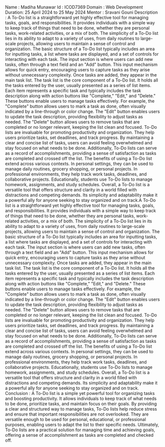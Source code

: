 Name : Madiha Munawar
Id : ICOD7369
Domain : Web Development
Duration: 25 April 2024 to 25 May 2024
Mentor : Sravani Gouni
Description : A To-Do list is a straightforward yet highly effective tool for managing tasks, goals, and responsibilities. It provides individuals with a simple way to keep track of things that need to be done, whether they are personal tasks, work-related activities, or a mix of both. The simplicity of a To-Do list lies in its ability to adapt to a variety of uses, from daily routines to large-scale projects, allowing users to maintain a sense of control and organization.
The basic structure of a To-Do list typically includes an area for inputting tasks, a list where tasks are displayed, and a set of controls for interacting with each task. The input section is where users can add new tasks, often through a text field and an "Add" button. This input mechanism allows for quick entry, encouraging users to capture tasks as they arise without unnecessary complexity. Once tasks are added, they appear in the main task list.
The task list is the core component of a To-Do list. It holds all the tasks entered by the user, usually presented as a series of list items. Each item represents a specific task and typically includes the task description along with action buttons like "Complete," "Edit," and "Delete." These buttons enable users to manage tasks effectively. For example, the "Complete" button allows users to mark a task as done, often visually indicated by a line-through or color change. The "Edit" button enables users to update the task description, providing flexibility to adjust tasks as needed. The "Delete" button allows users to remove tasks that are completed or no longer relevant, keeping the list clean and focused.
To-Do lists are invaluable for promoting productivity and organization. They help users prioritize tasks, set deadlines, and track progress. By maintaining a clear and concise list of tasks, users can avoid feeling overwhelmed and stay focused on what needs to be done. Additionally, To-Do lists can serve as a record of accomplishments, providing a sense of satisfaction as tasks are completed and crossed off the list.
The benefits of using a To-Do list extend across various contexts. In personal settings, they can be used to manage daily routines, grocery shopping, or personal projects. In professional environments, they help track work tasks, deadlines, and collaborative projects. Educationally, students use To-Do lists to manage homework, assignments, and study schedules.
Overall, a To-Do list is a versatile tool that offers structure and clarity in a world filled with distractions and competing demands. Its simplicity and adaptability make it a powerful ally for anyone seeking to stay organized and on track.A To-Do list is a straightforward yet highly effective tool for managing tasks, goals, and responsibilities. It provides individuals with a simple way to keep track of things that need to be done, whether they are personal tasks, work-related activities, or a mix of both. The simplicity of a To-Do list lies in its ability to adapt to a variety of uses, from daily routines to large-scale projects, allowing users to maintain a sense of control and organization.
The basic structure of a To-Do list typically includes an area for inputting tasks, a list where tasks are displayed, and a set of controls for interacting with each task. The input section is where users can add new tasks, often through a text field and an "Add" button. This input mechanism allows for quick entry, encouraging users to capture tasks as they arise without unnecessary complexity. Once tasks are added, they appear in the main task list.
The task list is the core component of a To-Do list. It holds all the tasks entered by the user, usually presented as a series of list items. Each item represents a specific task and typically includes the task description along with action buttons like "Complete," "Edit," and "Delete." These buttons enable users to manage tasks effectively. For example, the "Complete" button allows users to mark a task as done, often visually indicated by a line-through or color change. The "Edit" button enables users to update the task description, providing flexibility to adjust tasks as needed. The "Delete" button allows users to remove tasks that are completed or no longer relevant, keeping the list clean and focused.
To-Do lists are invaluable for promoting productivity and organization. They help users prioritize tasks, set deadlines, and track progress. By maintaining a clear and concise list of tasks, users can avoid feeling overwhelmed and stay focused on what needs to be done. Additionally, To-Do lists can serve as a record of accomplishments, providing a sense of satisfaction as tasks are completed and crossed off the list.
The benefits of using a To-Do list extend across various contexts. In personal settings, they can be used to manage daily routines, grocery shopping, or personal projects. In professional environments, they help track work tasks, deadlines, and collaborative projects. Educationally, students use To-Do lists to manage homework, assignments, and study schedules.
Overall, a To-Do list is a versatile tool that offers structure and clarity in a world filled with distractions and competing demands. Its simplicity and adaptability make it a powerful ally for anyone seeking to stay organized and on track.
Conclusion :  A To-Do list is a simple yet powerful tool for organizing tasks and boosting productivity. It allows individuals to keep track of what needs to be done, prioritize tasks, and maintain focus on their goals. By providing a clear and structured way to manage tasks, To-Do lists help reduce stress and ensure that important responsibilities are not overlooked. They are versatile enough to be used for personal, educational, or professional purposes, enabling users to adapt the list to their specific needs. Ultimately, To-Do lists are a practical solution for managing time and achieving goals, offering a sense of accomplishment as tasks are completed and checked off.

